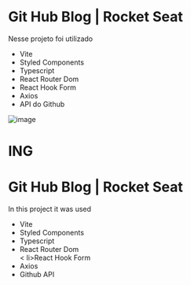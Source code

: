 <h1>Git Hub Blog | Rocket Seat</h1>

<p>Nesse projeto foi utilizado</p>

<ul>
  <li>Vite</li>
  <li>Styled Components</li>
  <li>Typescript</li>
  <li>React Router Dom</li>
  <li>React Hook Form</li>
  <li>Axios</li>
  <li>API do Github</li>
</ul>

![image](https://github.com/user-attachments/assets/bac5dbb9-dee5-4ba4-8969-4b7eb697e833)


<h1>ING</h1>

<h1>Git Hub Blog | Rocket Seat</h1>

<p>In this project it was used</p> 
<ul> 
  <li>Vite</li> 
  <li>Styled Components</li> 
  <li>Typescript</li> 
  <li>React Router Dom</li> 
  < li>React Hook Form</li> 
  <li>Axios</li> 
  <li>Github API</li> 
</ul>
